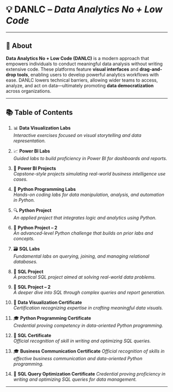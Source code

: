 # 💡 DANLC – *Data Analytics No + Low Code*

---

## 📖 About  
**Data Analytics No + Low Code (DANLC)** is a modern approach that empowers individuals to conduct meaningful data analysis without writing extensive code. These platforms feature **visual interfaces** and **drag-and-drop tools**, enabling users to develop powerful analytics workflows with ease. DANLC lowers technical barriers, allowing wider teams to access, analyze, and act on data—ultimately promoting **data democratization** across organizations.

---

## 📚 Table of Contents  

1. 📊 **Data Visualization Labs**  
   *Interactive exercises focused on visual storytelling and data representation.*

2. 📈 **Power BI Labs**  
   *Guided labs to build proficiency in Power BI for dashboards and reports.*

3. 🧠 **Power BI Projects**  
   *Capstone-style projects simulating real-world business intelligence use cases.*

4. 🐍 **Python Programming Labs**  
   *Hands-on coding labs for data manipulation, analysis, and automation in Python.*

5. 🔍 **Python Project**  
   *An applied project that integrates logic and analytics using Python.*

6. 🧪 **Python Project – 2**  
   *An advanced-level Python challenge that builds on prior labs and concepts.*

7. 🗃️ **SQL Labs**  
   *Fundamental labs on querying, joining, and managing relational databases.*

8. 📂 **SQL Project**  
   *A practical SQL project aimed at solving real-world data problems.*

9. 📁 **SQL Project – 2**  
   *A deeper dive into SQL through complex queries and report generation.*

10. 🏅 **Data Visualization Certificate**  
    *Certification recognizing expertise in crafting meaningful data visuals.*

11. 🎓 **Python Programming Certificate**  
    *Credential proving competency in data-oriented Python programming.*

12. 🧾 **SQL Certificate**  
    *Official recognition of skill in writing and optimizing SQL queries.*

13. 🎓 **Business Communication Certificate**
    *Official recognition of skills in effective business communication and data-oriented Python programming.*

14. 🧾 **SQL Query Optimization Certificate**
    *Credential proving proficiency in writing and optimizing SQL queries for data management.*
---

